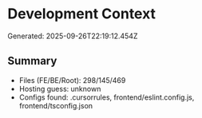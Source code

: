 # Development Context

Generated: 2025-09-26T22:19:12.454Z

## Summary
- Files (FE/BE/Root): 298/145/469
- Hosting guess: unknown
- Configs found: .cursorrules, frontend/eslint.config.js, frontend/tsconfig.json


